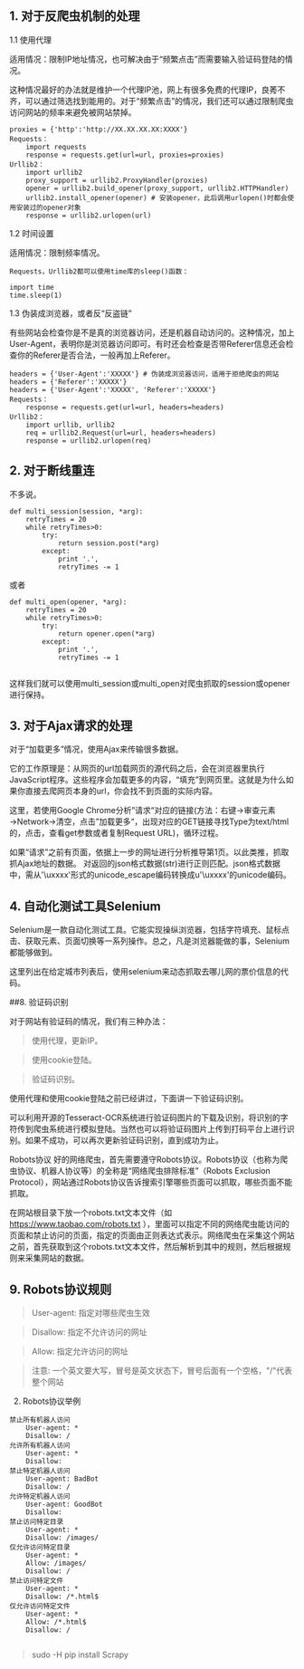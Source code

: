 ## 1. 对于反爬虫机制的处理
1.1 使用代理

适用情况：限制IP地址情况，也可解决由于“频繁点击”而需要输入验证码登陆的情况。

这种情况最好的办法就是维护一个代理IP池，网上有很多免费的代理IP，良莠不齐，可以通过筛选找到能用的。对于“频繁点击”的情况，我们还可以通过限制爬虫访问网站的频率来避免被网站禁掉。
```
proxies = {'http':'http://XX.XX.XX.XX:XXXX'}
Requests：
	import requests
	response = requests.get(url=url, proxies=proxies)
Urllib2：
	import urllib2
	proxy_support = urllib2.ProxyHandler(proxies)
	opener = urllib2.build_opener(proxy_support, urllib2.HTTPHandler)
	urllib2.install_opener(opener) # 安装opener，此后调用urlopen()时都会使用安装过的opener对象
	response = urllib2.urlopen(url)

```

1.2 时间设置

适用情况：限制频率情况。

```
Requests，Urllib2都可以使用time库的sleep()函数：

import time
time.sleep(1)
```

1.3 伪装成浏览器，或者反“反盗链”

有些网站会检查你是不是真的浏览器访问，还是机器自动访问的。这种情况，加上User-Agent，表明你是浏览器访问即可。有时还会检查是否带Referer信息还会检查你的Referer是否合法，一般再加上Referer。
```
headers = {'User-Agent':'XXXXX'} # 伪装成浏览器访问，适用于拒绝爬虫的网站
headers = {'Referer':'XXXXX'}
headers = {'User-Agent':'XXXXX', 'Referer':'XXXXX'}
Requests：
	response = requests.get(url=url, headers=headers)
Urllib2：
	import urllib, urllib2   
	req = urllib2.Request(url=url, headers=headers)
	response = urllib2.urlopen(req)
```

## 2. 对于断线重连

不多说。
```
def multi_session(session, *arg):
	retryTimes = 20
	while retryTimes>0:
		try:
			return session.post(*arg)
		except:
			print '.',
			retryTimes -= 1
```

或者

```
def multi_open(opener, *arg):
	retryTimes = 20
	while retryTimes>0:
		try:
			return opener.open(*arg)
		except:
			print '.',
			retryTimes -= 1
			
```
这样我们就可以使用multi_session或multi_open对爬虫抓取的session或opener进行保持。

## 3. 对于Ajax请求的处理


对于“加载更多”情况，使用Ajax来传输很多数据。

它的工作原理是：从网页的url加载网页的源代码之后，会在浏览器里执行JavaScript程序。这些程序会加载更多的内容，“填充”到网页里。这就是为什么如果你直接去爬网页本身的url，你会找不到页面的实际内容。

这里，若使用Google Chrome分析”请求“对应的链接(方法：右键→审查元素→Network→清空，点击”加载更多“，出现对应的GET链接寻找Type为text/html的，点击，查看get参数或者复制Request URL)，循环过程。

如果“请求”之前有页面，依据上一步的网址进行分析推导第1页。以此类推，抓取抓Ajax地址的数据。
对返回的json格式数据(str)进行正则匹配。json格式数据中，需从'\uxxxx'形式的unicode_escape编码转换成u'\uxxxx'的unicode编码。


## 4. 自动化测试工具Selenium

Selenium是一款自动化测试工具。它能实现操纵浏览器，包括字符填充、鼠标点击、获取元素、页面切换等一系列操作。总之，凡是浏览器能做的事，Selenium都能够做到。

这里列出在给定城市列表后，使用selenium来动态抓取去哪儿网的票价信息的代码。

##8. 验证码识别

对于网站有验证码的情况，我们有三种办法：

>使用代理，更新IP。

>使用cookie登陆。

>验证码识别。

使用代理和使用cookie登陆之前已经讲过，下面讲一下验证码识别。

可以利用开源的Tesseract-OCR系统进行验证码图片的下载及识别，将识别的字符传到爬虫系统进行模拟登陆。当然也可以将验证码图片上传到打码平台上进行识别。如果不成功，可以再次更新验证码识别，直到成功为止。

Robots协议
好的网络爬虫，首先需要遵守Robots协议。Robots协议（也称为爬虫协议、机器人协议等）的全称是“网络爬虫排除标准”（Robots Exclusion Protocol），网站通过Robots协议告诉搜索引擎哪些页面可以抓取，哪些页面不能抓取。

在网站根目录下放一个robots.txt文本文件（如 https://www.taobao.com/robots.txt ），里面可以指定不同的网络爬虫能访问的页面和禁止访问的页面，指定的页面由正则表达式表示。网络爬虫在采集这个网站之前，首先获取到这个robots.txt文本文件，然后解析到其中的规则，然后根据规则来采集网站的数据。

## 9. Robots协议规则

>User-agent: 指定对哪些爬虫生效

>Disallow: 指定不允许访问的网址

>Allow: 指定允许访问的网址

>注意: 一个英文要大写，冒号是英文状态下，冒号后面有一个空格，"/"代表整个网站

2. Robots协议举例

```
禁止所有机器人访问
	User-agent: *
	Disallow: /
允许所有机器人访问
	User-agent: *
	Disallow: 
禁止特定机器人访问
	User-agent: BadBot
	Disallow: /
允许特定机器人访问
	User-agent: GoodBot
	Disallow: 
禁止访问特定目录
	User-agent: *
	Disallow: /images/
仅允许访问特定目录
	User-agent: *
	Allow: /images/
	Disallow: /
禁止访问特定文件
	User-agent: *
	Disallow: /*.html$
仅允许访问特定文件
	User-agent: *
	Allow: /*.html$
	Disallow: /
	
```

> sudo -H pip install Scrapy

